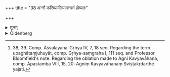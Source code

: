 +++
title = "38 अग्नौ करिष्यामीत्यामन्त्रणं होष्यतः"

+++

<details><summary>मूलम्</summary>

अग्नौ करिष्यामीत्यामन्त्रणं होष्यतः ३८
</details>

<details><summary>Oldenberg</summary>

38. [^17]  The words in which he addresses (the Brāhmaṇas) when going to sacrifice, are, 'I shall offer it into the fire.'


[^17]:  38, 39. Comp. Āśvalāyana-Gṛhya IV, 7, 18 seq. Regarding the term upaghātaṃjuhuyāt, comp. Gṛhya-saṃgraha I, 111 seq. and Professor Bloomfield's note. Regarding the oblation made to Agni Kavyavāhana, comp. Āpastamba VIII, 15, 20: Agniṃ Kavyavāhanaṃ Sviṣṭakṛdarthe yajati.
</details>
